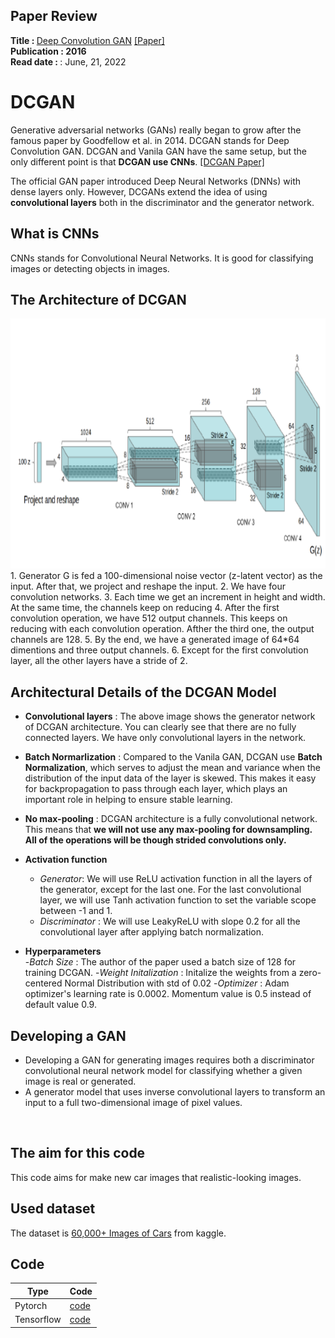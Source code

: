 ## Paper Review
<b>Title : </b> <u>Deep Convolution GAN</u> [[Paper]](https://arxiv.org/abs/1511.06434)
<br>
<b>Publication : 2016</b> 
<br>
<b>Read date : </b>: June, 21, 2022

# DCGAN
Generative adversarial networks (GANs) really began to grow after the famous paper by Goodfellow et al. in 2014. DCGAN stands for Deep Convolution GAN. DCGAN and Vanila GAN have the same setup, but the only different point is that <B>DCGAN use CNNs</B>. [[DCGAN Paper]](https://arxiv.org/abs/1511.06434)

The official GAN paper introduced Deep Neural Networks (DNNs) with dense layers only. However, DCGANs extend the idea of using <B>convolutional layers</B> both in the discriminator and the generator network.
<br>

## What is CNNs
CNNs stands for Convolutional Neural Networks. It is good for classifying images or detecting objects in images.
<br>

## The Architecture of DCGAN
<img src="./../img/04/4-DCGAN.PNG" height=400 width=750>
1. Generator G is fed a 100-dimensional noise vector (z-latent vector) as the input. After that, we project and reshape the input.
2. We have four convolution networks.
3. Each time we get an increment in height and width. At the same time, the channels keep on reducing
4. After the first convolution operation, we have 512 output channels. This keeps on reducing with each convolution operation. Afther the third one, the output channels are 128.
5. By the end, we have a generated image of 64*64 dimentions and three output channels. 
6. Except for the first convolution layer, all the other layers have a stride of 2.

## Architectural Details of the DCGAN Model
- <b>Convolutional layers</b> 
    : The above image shows the generator network of DCGAN architecture. You can clearly see that there are no fully connected layers. We have only convolutional layers in the network.

- <b>Batch Normarlization</b> 
    : Compared to the Vanila GAN, DCGAN use <b>Batch Normalization</b>, which serves to adjust the mean and variance when the distribution of the input data of the layer is skewed. This makes it easy for backpropagation to pass through each layer, which plays an important role in helping to ensure stable learning.
- <b>No max-pooling</b>
    : DCGAN architecture is a fully convolutional network. This means that <b>we will not use any max-pooling for downsampling. All of the operations will be though strided convolutions only.</b>
- <b>Activation function</b>
    - <i>Generator</i>: We will use ReLU activation function in all the layers of the generator, except for the last one. For the last convolutional layer, we will use Tanh activation function to set the variable scope between -1 and 1.
    - <i>Discriminator</i> : We will use LeakyReLU with slope 0.2 for all the convolutional layer after applying batch normalization.
- <b>Hyperparameters</b>  
    -<i>Batch Size</i> : The author of the paper used a batch size of 128 for training DCGAN.
    -<i>Weight Initalization</i> : Initalize the weights from a zero-centered Normal Distribution with std of 0.02
    -<i>Optimizer</i> : Adam optimizer's learning rate is 0.0002. Momentum value is 0.5 instead of default value 0.9.


## Developing a GAN
- Developing a GAN for generating images requires both a discriminator convolutional neural network model for classifying whether a given image is real or generated. 
- A generator model that uses inverse convolutional layers to transform an input to a full two-dimensional image of pixel values.
<br>

## The aim for this code
This code aims for make new car images that realistic-looking images. 
<br>

## Used dataset
The dataset is [60,000+ Images of Cars](https://www.kaggle.com/datasets/prondeau/the-car-connection-picture-dataset) from kaggle.
<br>

## Code
|Type|Code|
|----|----|
|Pytorch|[code](https://github.com/heejipark/GAN/blob/master/DCGAN/DCGAN_Pytorch.ipynb)|
|Tensorflow|[code](https://github.com/heejipark/GAN/blob/master/DCGAN/DCGAN_Tensorflow.ipynb)|

